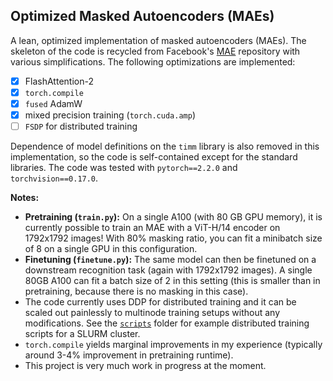 ## Optimized Masked Autoencoders (MAEs)

A lean, optimized implementation of masked autoencoders (MAEs). The skeleton of the code is recycled from Facebook's [MAE](https://github.com/facebookresearch/mae) repository with various simplifications. The following optimizations are implemented:

- [x] FlashAttention-2
- [x] `torch.compile`
- [x] `fused` AdamW
- [x] mixed precision training (`torch.cuda.amp`)
- [ ] `FSDP` for distributed training

Dependence of model definitions on the `timm` library is also removed in this implementation, so the code is self-contained except for the standard libraries. The code was tested with `pytorch==2.2.0` and `torchvision==0.17.0`.

**Notes:**

- **Pretraining (`train.py`):** On a single A100 (with 80 GB GPU memory), it is currently possible to train an MAE with a ViT-H/14 encoder on 1792x1792 images! With 80% masking ratio, you can fit a minibatch size of 8 on a single GPU in this configuration.
- **Finetuning (`finetune.py`):** The same model can then be finetuned on a downstream recognition task (again with 1792x1792 images). A single 80GB A100 can fit a batch size of 2 in this setting (this is smaller than in pretraining, because there is no masking in this case).
- The code currently uses DDP for distributed training and it can be scaled out painlessly to multinode training setups without any modifications. See the [`scripts`](https://github.com/eminorhan/optimized-mae/tree/master/scripts) folder for example distributed training scripts for a SLURM cluster.
- `torch.compile` yields marginal improvements in my experience (typically around 3-4% improvement in pretraining runtime).
- This project is very much work in progress at the moment.

